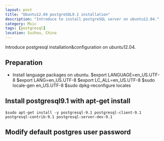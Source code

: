 ```yaml
---
layout: post
title: "Ubuntu12.04 postgreSQL9.1 installation"
description: "Introduce to install postgreSQL server on ubuntu12.04."
category: Msic
tags: [postgresql]
location: Suzhou, China
---
```


Introduce postgresql installation&configuration on ubuntu12.04.

## Preparation

* Install language packages on ubuntu.
		$export LANGUAGE=en_US.UTF-8
		$export LANG=en_US.UTF-8
		$export LC_ALL=en_US.UTF-8
		$sudo locale-gen en_US.UTF-8
		$sudo dpkg-reconfigure locales

## Install postgresql9.1 with apt-get install
	$sudo apt-get install -y postgresql-9.1 postgresql-client-9.1 postgresql-contrib-9.1 postgresql-server-dev-9.1

## Modify default postgres user password


